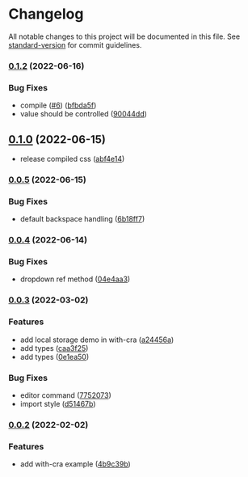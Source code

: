 # Changelog

All notable changes to this project will be documented in this file. See [standard-version](https://github.com/conventional-changelog/standard-version) for commit guidelines.

### [0.1.2](https://github.com/banyudu/kedao/compare/v0.1.0...v0.1.2) (2022-06-16)

### Bug Fixes

- compile ([#6](https://github.com/banyudu/kedao/issues/6)) ([bfbda5f](https://github.com/banyudu/kedao/commit/bfbda5f663ff65f93d62266041b1d8cdb4a15106))
- value should be controlled ([90044dd](https://github.com/banyudu/kedao/commit/90044ddc103422200f82c413819d0a7cac068ea0))

## [0.1.0](https://github.com/banyudu/kedao/compare/v0.0.5...v0.1.0) (2022-06-15)

- release compiled css ([abf4e14](https://github.com/banyudu/kedao/commit/abf4e142ebb9694fb45b97fea142300e51431b78))

### [0.0.5](https://github.com/banyudu/kedao/compare/v0.0.4...v0.0.5) (2022-06-15)

### Bug Fixes

- default backspace handling ([6b18ff7](https://github.com/banyudu/kedao/commit/6b18ff7d9591aeb52a19414f61e197316345e1a5))

### [0.0.4](https://github.com/banyudu/kedao/compare/v0.0.3...v0.0.4) (2022-06-14)

### Bug Fixes

- dropdown ref method ([04e4aa3](https://github.com/banyudu/kedao/commit/04e4aa378a567e76c23d76f085c18ac0edb9237e))

### [0.0.3](https://github.com/banyudu/kedao/compare/v0.0.2...v0.0.3) (2022-03-02)

### Features

- add local storage demo in with-cra ([a24456a](https://github.com/banyudu/kedao/commit/a24456ae619c9f259f49a419c0aacce2782a5eab))
- add types ([caa3f25](https://github.com/banyudu/kedao/commit/caa3f25e021d107dade70e636c998295ba4b7ad1))
- add types ([0e1ea50](https://github.com/banyudu/kedao/commit/0e1ea5082088d9101ae0610ca5ed0c2c5685a3a1))

### Bug Fixes

- editor command ([7752073](https://github.com/banyudu/kedao/commit/77520736238f395994ee8b6fb02b62805d55c547))
- import style ([d51467b](https://github.com/banyudu/kedao/commit/d51467b65e181cc62a0dde774355973edf2f1d00))

### [0.0.2](https://github.com/banyudu/kedao/compare/4b9c39bb87fb1ad5c15aea3b465303892ef5c855...v0.0.2) (2022-02-02)

### Features

- add with-cra example ([4b9c39b](https://github.com/banyudu/kedao/commit/4b9c39bb87fb1ad5c15aea3b465303892ef5c855))
